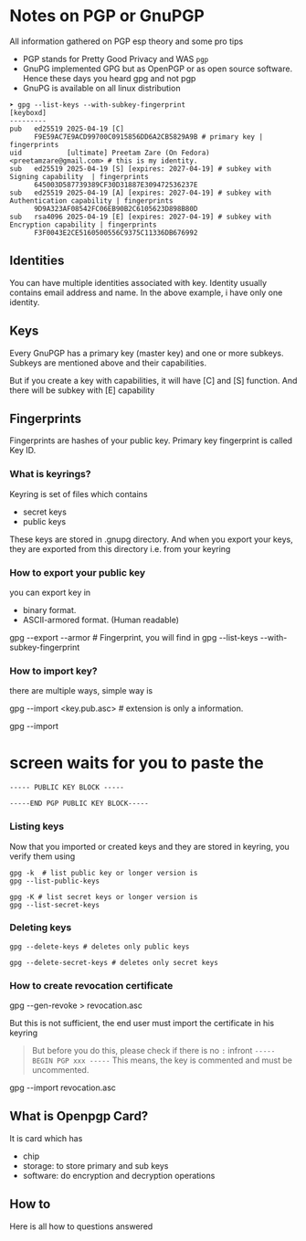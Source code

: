 # Notes on PGP or GnuPGP

All information gathered on PGP esp theory and some pro tips

- PGP stands for Pretty Good Privacy and WAS `pgp` 
- GnuPG implemented GPG but as OpenPGP or as open source software. Hence these days you heard gpg and not pgp
- GnuPG is available on all linux distribution

```shell
➤ gpg --list-keys --with-subkey-fingerprint 
[keyboxd]
---------
pub   ed25519 2025-04-19 [C]
      F9E59AC7E9ACD99700C0915856DD6A2CB5829A9B # primary key | fingerprints
uid           [ultimate] Preetam Zare (On Fedora) <preetamzare@gmail.com> # this is my identity.
sub   ed25519 2025-04-19 [S] [expires: 2027-04-19] # subkey with Signing capability  | fingerprints
      645003D587739389CF30D31887E309472536237E
sub   ed25519 2025-04-19 [A] [expires: 2027-04-19] # subkey with Authentication capability | fingerprints
      9D9A323AF08542FC06EB90B2C6105623D898B80D
sub   rsa4096 2025-04-19 [E] [expires: 2027-04-19] # subkey with Encryption capability | fingerprints
      F3F0043E2CE5160500556C9375C11336DB676992
``` 

## Identities

You can have multiple identities associated with key.
Identity usually contains email address and name.
In the above example, i have only one identity.

## Keys

Every GnuPGP has a primary key (master key) and one
or more subkeys. Subkeys are mentioned above and their capabilities.

But if you create a key with capabilities, it will have [C] and [S] function.
And there will be subkey with [E] capability

## Fingerprints

Fingerprints are hashes of your public key.
Primary key fingerprint is called Key ID.

### What is keyrings?

Keyring is set of files which contains
- secret keys
- public keys

These keys are stored in .gnupg directory.
And when you export your keys, they are exported from this directory i.e. from your keyring

### How to export your public key

you can export key in 

- binary format.
- ASCII-armored format. (Human readable)

gpg --export --armor <FingerPrintOfTheKey> # Fingerprint, you will find in gpg --list-keys --with-subkey-fingerprint 


### How to import key?

there are multiple ways, simple way is

gpg --import <key.pub.asc> # extension is only a information.

gpg --import 
# screen waits for you to paste the
```shell
----- PUBLIC KEY BLOCK ----- 

-----END PGP PUBLIC KEY BLOCK-----
```
### Listing keys

Now that you imported or created keys and they are stored
in keyring, you verify them using

```shell
gpg -k  # list public key or longer version is
gpg --list-public-keys

gpg -K # list secret keys or longer version is
gpg --list-secret-keys
```

### Deleting keys

```shell
gpg --delete-keys # deletes only public keys

gpg --delete-secret-keys # deletes only secret keys

```

### How to create revocation certificate

gpg --gen-revoke <key> > revocation.asc

But this is not sufficient, the end user must import the certificate
in his keyring

> But before you do this, 
please check if there is no
`:` infront `----- BEGIN PGP xxx -----`
This means, the key is commented
and must be uncommented.

gpg --import revocation.asc

## What is Openpgp Card?

It is card which has 

- chip
- storage: to store primary and sub keys
- software: do encryption and decryption operations

## How to

Here is all how to questions answered


